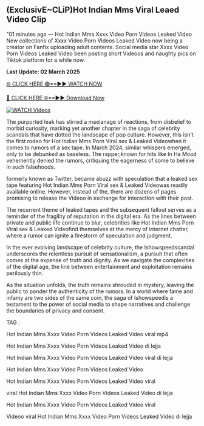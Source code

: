 ## (ExclusivE~CLiP)Hot Indian Mms Viral Leaed Video Clip


"01 minutes ago —  Hot Indian Mms Xxxx Video Porn Videos Leaked Video New collections of   Xxxx Video Porn Videos Leaked Video now being a creator on Fanfix uploading adult contents. Social media star   Xxxx Video Porn Videos Leaked Video been posting short Videoos and naughty pics on Tiktok platform for a while now. 

**Last Update: 02 March 2025**

[🌐 CLICK HERE 🟢==►► WATCH NOW](https://ultra-bulletin.blogspot.com/p/ultra-bulletin-25.html)

[🔴 CLICK HERE 🌐==►► Download Now](https://ultra-bulletin.blogspot.com/p/ultra-bulletin-25.html)

[![WATCH Videos](https://i.imgur.com/dJHk4Zq.gif)](https://ultra-bulletin.blogspot.com/p/ultra-bulletin-25.html)

The purported leak has stirred a maelanage of reactions, from disbelief to morbid curiosity, marking yet another chapter in the saga of celebrity scandals that have dotted the landscape of pop culture. However, this isn't the first rodeo for  Hot Indian Mms Porn Viral sex &  Leaked Videowhen it comes to rumors of a sex tape. In March 2024, similar whispers emerged, only to be debunked as baseless. The rapper,known  for hits like In Ha Mood vehemently denied the rumors, critiquing the eagerness of some to believe in such falsehoods.

formerly known as Twitter, became abuzz with speculation that a leaked sex tape featuring  Hot Indian Mms Porn Viral sex &  Leaked Videowas readily available online. However, instead of the, there are dozens of pages promising to release the Videoo in exchange for interaction with their post.

The recurrent theme of leaked tapes and the subsequent fallout serves as a reminder of the fragility of reputation in the digital era. As the lines between private and public life continue to blur, celebrities like  Hot Indian Mms Porn Viral sex &  Leaked Videofind themselves at the mercy of internet chatter, where a rumor can ignite a firestorm of speculation and judgment.

In the ever evolving landscape of celebrity culture, the Ishowspeedscandal underscores the relentless pursuit of sensationalism, a pursuit that often comes at the expense of truth and dignity. As we navigate the complexities of the digital age, the line between entertainment and exploitation remains perilously thin.

As the situation unfolds, the truth remains shrouded in mystery, leaving the public to ponder the authenticity of the rumors. In a world where fame and infamy are two sides of the same coin, the saga of Ishowspeedis a testament to the power of social media to shape narratives and challenge the boundaries of privacy and consent.


TAG :

Hot Indian Mms Xxxx Video Porn Videos Leaked Video viral mp4

Hot Indian Mms Xxxx Video Porn Videos Leaked Video di lejja

Hot Indian Mms Xxxx Video Porn Videos Leaked Video viral di lejja

Hot Indian Mms Xxxx Video Porn Videos Leaked Video

Hot Indian Mms Xxxx Video Porn Videos Leaked Video viral

viral Hot Indian Mms Xxxx Video Porn Videos Leaked Video di lejja

Hot Indian Mms Xxxx Video Porn Videos Leaked Video viral

Videoo viral Hot Indian Mms Xxxx Video Porn Videos Leaked Video di lejja
